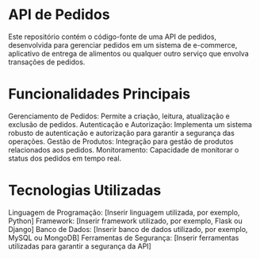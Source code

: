 # API de Pedidos
Este repositório contém o código-fonte de uma API de pedidos, desenvolvida para gerenciar pedidos em um sistema de e-commerce, aplicativo de entrega de alimentos ou qualquer outro serviço que envolva transações de pedidos.

# Funcionalidades Principais
Gerenciamento de Pedidos: Permite a criação, leitura, atualização e exclusão de pedidos.
Autenticação e Autorização: Implementa um sistema robusto de autenticação e autorização para garantir a segurança das operações.
Gestão de Produtos: Integração para gestão de produtos relacionados aos pedidos.
Monitoramento: Capacidade de monitorar o status dos pedidos em tempo real.

# Tecnologias Utilizadas
Linguagem de Programação: [Inserir linguagem utilizada, por exemplo, Python]
Framework: [Inserir framework utilizado, por exemplo, Flask ou Django]
Banco de Dados: [Inserir banco de dados utilizado, por exemplo, MySQL ou MongoDB]
Ferramentas de Segurança: [Inserir ferramentas utilizadas para garantir a segurança da API]

